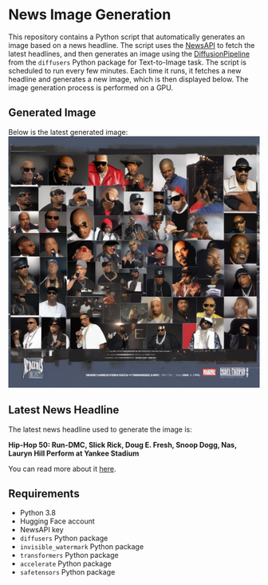 # News Image Generation
This repository contains a Python script that automatically generates an image based on a news headline. The script uses the [NewsAPI](https://newsapi.org/) to fetch the latest headlines, and then generates an image using the [DiffusionPipeline](https://github.com/huggingface/diffusers) from the `diffusers` Python package for Text-to-Image task.
The script is scheduled to run every few minutes. Each time it runs, it fetches a new headline and generates a new image, which is then displayed below. The image generation process is performed on a GPU.

## Generated Image
Below is the latest generated image:
![Generated Image](image.png)

## Latest News Headline
The latest news headline used to generate the image is:

**Hip-Hop 50: Run-DMC, Slick Rick, Doug E. Fresh, Snoop Dogg, Nas, Lauryn Hill Perform at Yankee Stadium**

You can read more about it [here](https://www.hollywoodreporter.com/news/music-news/hip-hop-50-run-dmc-snoop-dogg-slick-rick-doug-e-fresh-nas-1235562276/).

## Requirements
- Python 3.8
- Hugging Face account
- NewsAPI key
- `diffusers` Python package
- `invisible_watermark` Python package
- `transformers` Python package
- `accelerate` Python package
- `safetensors` Python package
